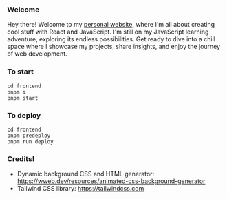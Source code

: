 ### Welcome

Hey there! Welcome to my [personal website](https://zhua633.github.io/my-website-v2/), where I'm all about creating cool stuff with React and JavaScript. I'm still on my JavaScript learning adventure, exploring its endless possibilities. Get ready to dive into a chill space where I showcase my projects, share insights, and enjoy the journey of web development.

### To start

```
cd frontend
pnpm i
pnpm start
```

### To deploy

```
cd frontend
pnpm predeploy
pnpm run deploy
```

### Credits!

- Dynamic background CSS and HTML generator: https://wweb.dev/resources/animated-css-background-generator
- Tailwind CSS library: https://tailwindcss.com
